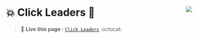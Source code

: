 # :boom: Click Leaders 🔰  [<img  align="right" src="https://img.shields.io/badge/%20Click%20Leaders-Live-brightgreen"/>](https://sabujhasansarker.github.io/Click-Leaders/)
>  :triangular_flag_on_post: **Live this page :**
[`Click Leaders`](https://sabujhasansarker.github.io/Click-Leaders/) :octocat:

